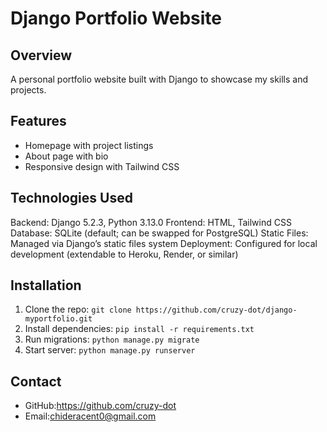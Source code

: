 # Django Portfolio Website

## Overview

A personal portfolio website built with Django to showcase my skills and projects.

## Features

- Homepage with project listings
- About page with bio
- Responsive design with Tailwind CSS

## Technologies Used

Backend: Django 5.2.3, Python 3.13.0
Frontend: HTML, Tailwind CSS
Database: SQLite (default; can be swapped for PostgreSQL)
Static Files: Managed via Django’s static files system
Deployment: Configured for local development (extendable to Heroku, Render, or similar)

## Installation

1. Clone the repo: `git clone https://github.com/cruzy-dot/django-myportfolio.git`
2. Install dependencies: `pip install -r requirements.txt`
3. Run migrations: `python manage.py migrate`
4. Start server: `python manage.py runserver`

## Contact

- GitHub:https://github.com/cruzy-dot
- Email:chideracent0@gmail.com
